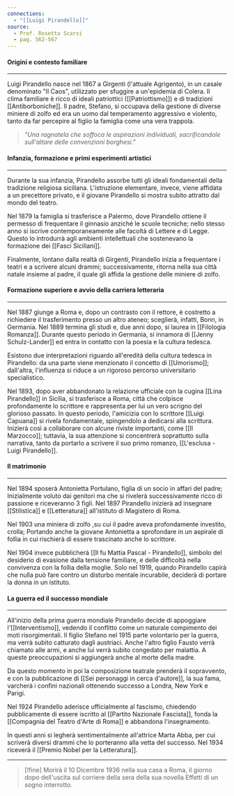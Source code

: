 ```yaml
---
connections:
  - "[[Luigi Pirandello]]"
source:
  - Prof. Rosetta Scarsi
  - pag. 562-567
---
```

#### Origini e contesto familiare
---
Luigi Pirandello nasce nel 1867 a Girgenti (l'attuale Agrigento), in un casale denominato "Il Caos", utilizzato per sfuggire a un'epidemia di Colera. Il clima familiare è ricco di ideali patriottici ([[Patriottismo]]) e di tradizioni [[Antiborboniche]]. Il padre, Stefano, si occupava della gestione di diverse miniere di zolfo ed era un uomo dal temperamento aggressivo e violento, tanto da far percepire al figlio la famiglia come una vera trappola.

> *"Una ragnatela che soffoca le aspirazioni individuali, sacrificandole sull'altare delle convenzioni borghesi."*



#### Infanzia, formazione e primi esperimenti artistici
---
Durante la sua infanzia, Pirandello assorbe tutti gli ideali fondamentali della tradizione religiosa siciliana. L'istruzione elementare, invece, viene affidata a un precettore privato, e il giovane Pirandello si mostra subito attratto dal mondo del teatro.

Nel 1879 la famiglia si trasferisce a Palermo, dove Pirandello ottiene il permesso di frequentare il ginnasio anziché le scuole tecniche; nello stesso anno si iscrive contemporaneamente alle facoltà di Lettere e di Legge. Questo lo introdurrà agli ambienti intellettuali che sostenevano la formazione dei [[Fasci Siciliani]].

Finalmente, lontano dalla realtà di Girgenti, Pirandello inizia a frequentare i teatri e a scrivere alcuni drammi; successivamente, ritorna nella sua città natale insieme al padre, il quale gli affida la gestione delle miniere di zolfo.



#### Formazione superiore e avvio della carriera letteraria
---
Nel 1887 giunge a Roma e, dopo un contrasto con il rettore, è costretto a richiedere il trasferimento presso un altro ateneo; sceglierà, infatti, Bonn, in Germania. Nel 1889 termina gli studi e, due anni dopo, si laurea in [[Filologia Romanza]]. Durante questo periodo in Germania, si innamora di [[Jenny Schulz-Lander]] ed entra in contatto con la poesia e la cultura tedesca.

Esistono due interpretazioni riguardo all'eredità della cultura tedesca in Pirandello: da una parte viene menzionato il concetto di [[Umorismo]]; dall'altra, l'influenza si riduce a un rigoroso percorso universitario specialistico.

Nel 1893, dopo aver abbandonato la relazione ufficiale con la cugina [[Lina Pirandello]] in Sicilia, si trasferisce a Roma, città che colpisce profondamente lo scrittore e rappresenta per lui un vero scrigno del glorioso passato. In questo periodo, l'amicizia con lo scrittore [[Luigi Capuana]] si rivela fondamentale, spingendolo a dedicarsi alla scrittura. Inizierà così a collaborare con alcune riviste importanti, come [[Il Marzocco]]; tuttavia, la sua attenzione si concentrerà soprattutto sulla narrativa, tanto da portarlo a scrivere il suo primo romanzo, [[L'esclusa - Luigi Pirandello]].



#### Il matrimonio
---
Nel 1894 sposerà Antonietta Portulano, figlia di un socio in affari del padre; Inizialmente voluto dai genitori ma che si rivelerà successivamente ricco di passione e riceveranno 3 figli.
Nel 1897 Pirandello inizierà ad insegnare [[Stilistica]] e [[Letteratura]] all'istituto di Magistero di Roma.

Nel 1903 una miniera di zolfo ,su cui il padre aveva profondamente investito, crolla; Portando anche la giovane Antonietta a sprofondare in un aspirale di follia in cui rischierà di essere trascinato anche lo scrittore.

Nel 1904 invece pubblicherà [[Il fu Mattia Pascal - Pirandello]], simbolo del desiderio di evasione dalla tensione familiare, e delle difficoltà nella convivenza con la follia della moglie.
Solo nel 1919, quando Pirandello capirà che nulla può fare contro un disturbo mentale incurabile, deciderà di portare la donna in un istituto.



#### La guerra ed il successo mondiale
---
All'inizio della prima guerra mondiale Pirandello decide di appoggiare l'[[Interventismo]], vedendo il conflitto come un naturale compimento dei moti risorgimentali.
Il figlio Stefano nel 1915 parte volontario per la guerra, ma verrà subito catturato dagli austriaci.
Anche l'altro figlio Fausto verrà chiamato alle armi, e anche lui verrà subito congedato per malattia.
A queste preoccupazioni si aggiungerà anche al morte della madre.

Da questo momento in poi la composizione teatrale prenderà il sopravvento, e con la pubblicazione di [[Sei personaggi in cerca d'autore]], la sua fama, varcherà i confini nazionali ottenendo successo a Londra, New York e Parigi.

Nel 1924 Pirandello aderisce ufficialmente al fascismo, chiedendo pubblicamente di essere iscritto al [[Partito Nazionale Fascista]], fonda la [[Compagnia del Teatro d'Arte di Roma]] e abbandona l'insegnamento.

In questi anni si legherà sentimentalmente all'attrice Marta Abba, per cui scriverà diversi drammi che lo porteranno alla vetta del successo.
Nel 1934 riceverà il [[Premio Nobel per la Letteratura]].


---


>[!fine]
>Morirà il 10 Dicembre 1936 nella sua casa a Roma, il giorno dopo dell'uscita sul corriere della sera della sua novella Effetti di un sogno interrotto.

